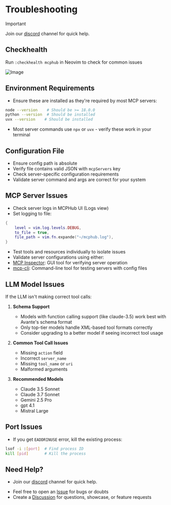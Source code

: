 # Troubleshooting

> [!IMPORTANT]
> Join our [discord](https://discord.gg/NTqfxXsNuN) channel for quick help.

## Checkhealth

Run `:checkhealth mcphub` in Neovim to check for common issues

![Image](https://github.com/user-attachments/assets/5588b76e-53e3-49d6-8ae5-9a5d3ed2c7fb)


## Environment Requirements

- Ensure these are installed as they're required by most MCP servers:
 ```bash
 node --version    # Should be >= 18.0.0
 python --version  # Should be installed
 uvx --version    # Should be installed
 ```
- Most server commands use `npx` or `uvx` - verify these work in your terminal

## Configuration File

- Ensure config path is absolute
- Verify file contains valid JSON with `mcpServers` key
- Check server-specific configuration requirements
- Validate server command and args are correct for your system

## MCP Server Issues

- Check server logs in MCPHub UI (Logs view)
- Set logging to file:

```lua
{
    level = vim.log.levels.DEBUG,
    to_file = true,
    file_path = vim.fn.expande("~/mcphub.log"),
}
```
- Test tools and resources individually to isolate issues
- Validate server configurations using either:
 - [MCP Inspector](https://github.com/modelcontextprotocol/inspector): GUI tool for verifying server operation
 - [mcp-cli](https://github.com/wong2/mcp-cli): Command-line tool for testing servers with config files

## LLM Model Issues

If the LLM isn't making correct tool calls:

1. **Schema Support**
   - Models with function calling support (like claude-3.5) work best with Avante's schema format
   - Only top-tier models handle XML-based tool formats correctly
   - Consider upgrading to a better model if seeing incorrect tool usage

2. **Common Tool Call Issues**
   - Missing `action` field
   - Incorrect `server_name`
   - Missing `tool_name` or `uri`
   - Malformed arguments

3. **Recommended Models**
   - Claude 3.5 Sonnet
   - Claude 3.7 Sonnet
   - Gemini 2.5 Pro
   - gpt 4.1
   - Mistral Large



## Port Issues

- If you get `EADDRINUSE` error, kill the existing process:
 ```bash
 lsof -i :[port]  # Find process ID
 kill [pid]       # Kill the process
 ```


## Need Help?

- Join our [discord](https://discord.gg/NTqfxXsNuN) channel for quick help.
<!-- - Try testing it with [minimal.lua](https://gist.github.com/ravitemer/c85d69542bdfd1a45c6a9849301e4388)  -->
- Feel free to open an [Issue](https://github.com/ravitemer/mcphub.nvim/issues) for bugs or doubts
- Create a [Discussion](https://github.com/ravitemer/mcphub.nvim/discussions) for questions, showcase, or feature requests

